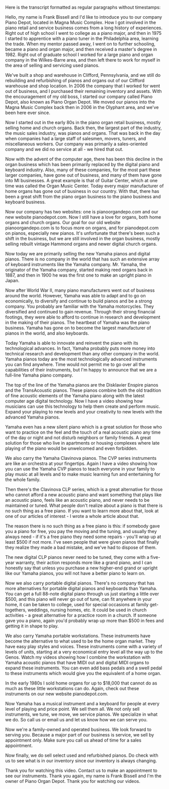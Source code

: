 Here is the transcript formatted as regular paragraphs without timestamps:

Hello, my name is Frank Bissell and I'd like to introduce you to our company Piano Depot, located in Magna Music Complex. How I got involved in the piano retail and service business comes from a long history of experiences. Right out of high school I went to college as a piano major, and then in 1975 I started to apprentice with a piano tuner in the Philadelphia area, learning the trade. When my mentor passed away, I went on to further schooling, became a piano and organ major, and then received a master's degree in 1982. Right out of graduate school I worked for a large piano and organ company in the Wilkes-Barre area, and then left there to work for myself in the area of selling and servicing used pianos.

We've built a shop and warehouse in Clifford, Pennsylvania, and we still do rebuilding and refurbishing of pianos and organs out of our Clifford warehouse and shop location. In 2006 the company that I worked for went out of business, and I purchased their remaining inventory and assets. With the encouragement of my old boss, I started our company called Piano Depot, also known as Piano Organ Depot. We moved our pianos into the Magna Music Complex back then in 2006 in the Olyphant area, and we've been here ever since.

Now I started out in the early 80s in the piano organ retail business, mostly selling home and church organs. Back then, the largest part of the industry, the music sales industry, was pianos and organs. That was back in the day when companies had a large staff of salesmen, movers, tuners, and miscellaneous workers. Our company was primarily a sales-oriented company and we did no service at all - we hired that out.

Now with the advent of the computer age, there has been this decline in the organ business which has been primarily replaced by the digital piano and keyboard industry. Also, many of these companies, for the most part these larger companies, have gone out of business, and many of them have gone into MI businesses. A great example is that of Guitar Center, which at one time was called the Organ Music Center. Today every major manufacturer of home organs has gone out of business in our country. With that, there has been a great shift from the piano organ business to the piano business and keyboard business.

Now our company has two websites: one is pianoorgandepo.com and our new website pianodepot.com. Now I still have a love for organs, both home organs and church organs. Our goal for our old website pianoorgandepo.com is to focus more on organs, and for pianodepot.com on pianos, especially new pianos. It's unfortunate that there's been such a shift in the business, but we are still involved in the organ business, mostly selling rebuilt vintage Hammond organs and newer digital church organs.

Now today we are primarily selling the new Yamaha pianos and digital pianos. There is no company in the world that has such an extensive array of keyboard instruments like the Yamaha company. Mr. Yamaha, the originator of the Yamaha company, started making reed organs back in 1887, and then in 1900 he was the first one to make an upright piano in Japan.

Now after World War II, many piano manufacturers went out of business around the world. However, Yamaha was able to adapt and to go on economically, to diversify and continue to build pianos and be a strong company. You probably are familiar with the Yamaha motorcycles. They diversified and continued to gain revenue. Through their strong financial footings, they were able to afford to continue in research and development in the making of their pianos. The heartbeat of Yamaha was the piano business. Yamaha has gone on to become the largest manufacturer of pianos in the world, and also keyboards.

Today Yamaha is able to innovate and reinvent the piano with its technological advances. In fact, Yamaha probably puts more money into technical research and development than any other company in the world. Yamaha pianos today are the most technologically advanced instruments you can find anywhere. Time would not permit me to go over all the capabilities of their instruments, but I'm happy to announce that we are a full-line Yamaha piano company.

The top of the line of the Yamaha pianos are the Disklavier Enspire pianos and the TransAcoustic pianos. These pianos combine both the old tradition of fine acoustic elements of the Yamaha piano along with the latest computer age digital technology. Now I have a video showing how musicians can use this technology to help them create and perform music. Expand your playing to new levels and your creativity to new levels with the advanced Yamaha pianos.

Yamaha even has a new silent piano which is a great solution for those who want to practice on the feel and the touch of a real acoustic piano any time of the day or night and not disturb neighbors or family friends. A great solution for those who live in apartments or housing complexes where late playing of the piano would be unwelcomed and even forbidden.

We also carry the Yamaha Clavinova pianos. The CVP series instruments are like an orchestra at your fingertips. Again I have a video showing how you can use the Yamaha CVP pianos to teach everyone in your family to play music at all levels and to make music learning fun and entertaining for the whole family.

Then there's the Clavinova CLP series, which is a great alternative for those who cannot afford a new acoustic piano and want something that plays like an acoustic piano, feels like an acoustic piano, and never needs to be maintained or tuned. What people don't realize about a piano is that there is no such thing as a free piano. If you want to learn more about that, look at one of our articles of interest - I wrote a whole article about that.

The reason there is no such thing as a free piano is this: if somebody gave you a piano for free, you pay the moving and the tuning, and usually they always need - if it's a free piano they need some repairs - you'll wrap up at least $500 if not more. I've seen people that were given pianos that finally they realize they made a bad mistake, and we've had to dispose of them.

The new digital CLP pianos never need to be tuned, they come with a five-year warranty, their action responds more like a grand piano, and I can honestly say that unless you purchase a new higher-end grand or upright like our Yamaha pianos, you will not have a better piano to learn on.

Now we also carry portable digital pianos. There's no company that has more alternatives for portable digital pianos and keyboards than Yamaha. You can get a full 88-note digital piano through us just starting a little over $500, and this piano will never go out of tune, can fit anywhere in your home, it can be taken to college, used for special occasions at family get-togethers, weddings, nursing homes, etc. It could be used in church activities - a great alternative for a practice room in a church. If someone gave you a piano, again you'd probably wrap up more than $500 in fees and getting it in shape to play.

We also carry Yamaha portable workstations. These instruments have become the alternative to what used to be the home organ market. They have easy play styles and voices. These instruments come with a variety of levels of units, starting at a very economical entry level all the way up to the Genos. Watch my videos showing how I combine the workstation with Yamaha acoustic pianos that have MIDI out and digital MIDI organs to expand these instruments. You can even add bass pedals and a swell pedal to these instruments which would give you the equivalent of a home organ.

In the early 1980s I sold home organs for up to $18,000 that cannot do as much as these little workstations can do. Again, check out these instruments on our new website pianodepot.com.

Now Yamaha has a musical instrument and a keyboard for people at every level of playing and price point. We sell them all. We not only sell instruments, we tune, we move, we service pianos. We specialize in what we do. So call us or email us and let us know how we can serve you.

Now we're a family-owned and operated business. We look forward to serving you. Because a major part of our business is service, we sell by appointment only. Make sure you call us ahead of time for a sales appointment.

Now finally, we do sell select used and refurbished pianos. Do check with us to see what is in our inventory since our inventory is always changing.

Thank you for watching this video. Contact us to make an appointment to see our instruments. Thank you again, my name is Frank Bissell and I'm the owner of Piano Organ Depot. Thank you for watching our videos.
